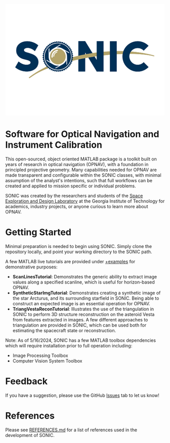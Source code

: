 ![SONIC](https://github.com/opnavlab/sonic/blob/main/logos/sonic_banner.png)
# **S**oftware for **O**ptical **N**avigation and **I**nstrument **C**alibration
This open-sourced, object oriented MATLAB package is a toolkit built on years of research in
optical navigation (OPNAV), with a foundation in principled projective geometry. Many 
capabilities needed for OPNAV are made transparent and configurable within the SONIC classes, 
with minimal assumption of the analyst's intentions, such that full workflows can be 
created and applied to mission specific or individual problems. 

SONIC was created by the researchers and students of the [Space Exploration and Design 
Laboratory](https://seal.ae.gatech.edu/) at the Georgia Institute of Technology for academics, 
industry projects, or anyone curious to learn more about OPNAV.

# Getting Started
Minimal preparation is needed to begin using SONIC. Simply clone the repository locally,
and point your working directory to the SONIC path. 

A few MATLAB live tutorials are provided under [+examples](https://github.com/opnavlab/sonic/tree/main/%2Bexamples)
for demonstrative purposes:
- **ScanLinesTutorial**: Demonstrates the generic ability to extract image values along a specified scanline, which is useful for horizon-based OPNAV.
- **SyntheticStarImgTutorial**: Demonstrates creating a synthetic image of the star Arcturus, and its surrounding starfield in SONIC. Being able to construct an expected image is an essential operation for OPNAV.
- **TriangVestaReconTutorial**: Illustrates the use of the triangulation in SONIC to perform 3D structure reconstruction on the asteroid Vesta from features extracted in images. A few different approaches to triangulation are provided in SONIC, which can be used both for estimating the spacecraft state or reconstruction.

Note: As of 5/16/2024, SONIC has a few MATLAB toolbox dependencies which will
require installation prior to full operation including:
- Image Processing Toolbox
- Computer Vision System Toolbox

# Feedback
If you have a suggestion, please use the GitHub [Issues](https://github.com/opnavlab/sonic/issues) tab to let us know!

# References
Please see [REFERENCES.md](https://github.com/opnavlab/sonic/blob/main/REFERENCES.md) for a list of references used in the development of SONIC.
